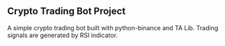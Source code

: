 ## Crypto Trading Bot Project

A simple crypto trading bot built with python-binance and TA Lib. Trading signals are generated by RSI indicator.
